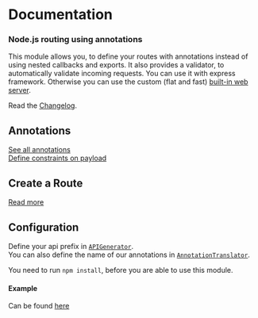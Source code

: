 # Documentation

### Node.js routing using annotations

This module allows you, to define your routes with annotations instead of using nested callbacks and exports.
It also provides a validator, to automatically validate incoming requests. 
You can use it with express framework. Otherwise you can use the custom (flat and fast) [built-in web server](/doc/builtinserver.md).

Read the [Changelog](/doc/changelog.md).

## Annotations
[See all annotations](/doc/annotations.md)  
[Define constraints on payload](/doc/constraints.md)

## Create a Route
[Read more](/doc/usage.md)

## Configuration
Define your api prefix in [`APIGenerator`](/src/generator.js#L1).  
You can also define the name of our annotations in [`AnnotationTranslator`](/src/translator.js#L1).

You need to run `npm install`, before you are able to use this module.

#### Example
Can be found [here](/test/sample.js)
